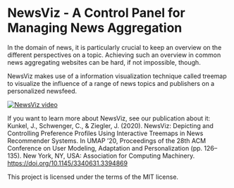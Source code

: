 # NewsViz - A Control Panel for Managing News Aggregation

In the domain of news, it is particularly crucial to keep an overview on the different perspectives on a topic. Achieving such an overview in common news aggregating websites can be hard, if not impossible, though.

NewsViz makes use of a information visualization technique called treemap to visualize the influence of a range of news topics and publishers on a personalized newsfeed.

[![NewsViz video](https://img.youtube.com/vi/Z1ojux2jRtw/maxresdefault.jpg)](https://www.youtube.com/watch?v=Z1ojux2jRtw)

If you want to learn more about NewsViz, see our publication about it: 
Kunkel, J., Schwenger, C., & Ziegler, J. (2020). NewsViz: Depicting and Controlling Preference Profiles Using Interactive Treemaps in News Recommender Systems. In UMAP ’20, Proceedings of the 28th ACM Conference on User Modeling, Adaptation and Personalization (pp. 126–135). New York, NY, USA: Association for Computing Machinery. https://doi.org/10.1145/3340631.3394869

This project is licensed under the terms of the MIT license.
